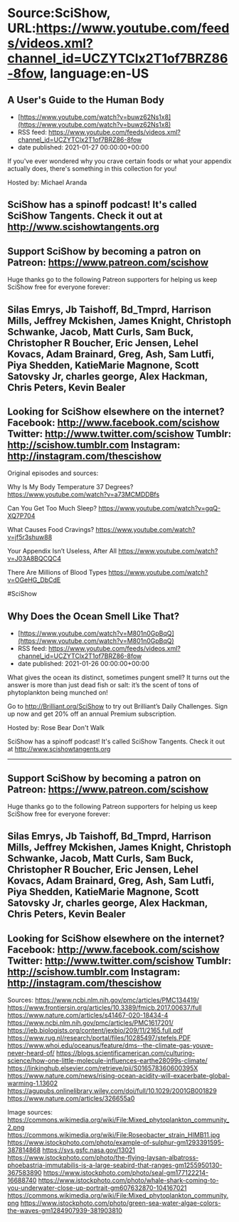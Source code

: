 # Source:SciShow, URL:https://www.youtube.com/feeds/videos.xml?channel_id=UCZYTClx2T1of7BRZ86-8fow, language:en-US

## A User's Guide to the Human Body
 - [https://www.youtube.com/watch?v=buwz62Ns1x8](https://www.youtube.com/watch?v=buwz62Ns1x8)
 - RSS feed: https://www.youtube.com/feeds/videos.xml?channel_id=UCZYTClx2T1of7BRZ86-8fow
 - date published: 2021-01-27 00:00:00+00:00

If you've ever wondered why you crave certain foods or what your appendix actually does, there's something in this collection for you! 

Hosted by: Michael Aranda

SciShow has a spinoff podcast! It's called SciShow Tangents. Check it out at http://www.scishowtangents.org
----------
Support SciShow by becoming a patron on Patreon: https://www.patreon.com/scishow
----------
Huge thanks go to the following Patreon supporters for helping us keep SciShow free for everyone forever:

Silas Emrys, Jb Taishoff, Bd_Tmprd, Harrison Mills, Jeffrey Mckishen, James Knight, Christoph Schwanke, Jacob, Matt Curls, Sam Buck, Christopher R Boucher, Eric Jensen, Lehel Kovacs, Adam Brainard, Greg, Ash, Sam Lutfi, Piya Shedden, KatieMarie Magnone, Scott Satovsky Jr, charles george, Alex Hackman, Chris Peters, Kevin Bealer
----------
Looking for SciShow elsewhere on the internet?
Facebook: http://www.facebook.com/scishow
Twitter: http://www.twitter.com/scishow
Tumblr: http://scishow.tumblr.com
Instagram: http://instagram.com/thescishow
----------
Original episodes and sources:

Why Is My Body Temperature 37 Degrees? 
https://www.youtube.com/watch?v=a73MCMDDBfs

Can You Get Too Much Sleep? 
https://www.youtube.com/watch?v=gqQ-XQ7P704

What Causes Food Cravings?
https://www.youtube.com/watch?v=jf5r3shuw88

Your Appendix Isn’t Useless, After All
https://www.youtube.com/watch?v=J03A8BQCQC4

There Are Millions of Blood Types
https://www.youtube.com/watch?v=OGeHG_DbCdE

#SciShow

## Why Does the Ocean Smell Like That?
 - [https://www.youtube.com/watch?v=M801n0GpBqQ](https://www.youtube.com/watch?v=M801n0GpBqQ)
 - RSS feed: https://www.youtube.com/feeds/videos.xml?channel_id=UCZYTClx2T1of7BRZ86-8fow
 - date published: 2021-01-26 00:00:00+00:00

What gives the ocean its distinct, sometimes pungent smell?  It turns out the answer is more than just dead fish or salt: it’s the scent of tons of phytoplankton being munched on!

Go to http://Brilliant.org/SciShow to try out Brilliant’s Daily Challenges. Sign up now and get 20% off an annual Premium subscription.

Hosted by: Rose Bear Don't Walk

SciShow has a spinoff podcast! It's called SciShow Tangents. Check it out at http://www.scishowtangents.org

----------
Support SciShow by becoming a patron on Patreon: https://www.patreon.com/scishow
----------
Huge thanks go to the following Patreon supporters for helping us keep SciShow free for everyone forever:

Silas Emrys, Jb Taishoff, Bd_Tmprd, Harrison Mills, Jeffrey Mckishen, James Knight, Christoph Schwanke, Jacob, Matt Curls, Sam Buck, Christopher R Boucher, Eric Jensen, Lehel Kovacs, Adam Brainard, Greg, Ash, Sam Lutfi, Piya Shedden, KatieMarie Magnone, Scott Satovsky Jr, charles george, Alex Hackman, Chris Peters, Kevin Bealer
----------
Looking for SciShow elsewhere on the internet?
Facebook: http://www.facebook.com/scishow
Twitter: http://www.twitter.com/scishow
Tumblr: http://scishow.tumblr.com
Instagram: http://instagram.com/thescishow
----------
Sources:
https://www.ncbi.nlm.nih.gov/pmc/articles/PMC134419/
https://www.frontiersin.org/articles/10.3389/fmicb.2017.00637/full
https://www.nature.com/articles/s41467-020-18434-4
https://www.ncbi.nlm.nih.gov/pmc/articles/PMC1617201/
https://jeb.biologists.org/content/jexbio/209/11/2165.full.pdf
https://www.rug.nl/research/portal/files/10285497/stefels.PDF
https://www.whoi.edu/oceanus/feature/dms--the-climate-gas-youve-never-heard-of/
https://blogs.scientificamerican.com/culturing-science/how-one-little-molecule-influences-earthe28099s-climate/
https://linkinghub.elsevier.com/retrieve/pii/S016578360600395X
https://www.nature.com/news/rising-ocean-acidity-will-exacerbate-global-warming-1.13602
https://agupubs.onlinelibrary.wiley.com/doi/full/10.1029/2001GB001829
https://www.nature.com/articles/326655a0

Image sources:
https://commons.wikimedia.org/wiki/File:Mixed_phytoplankton_community_2.png
https://commons.wikimedia.org/wiki/File:Roseobacter_strain_HIMB11.jpg
https://www.istockphoto.com/photo/example-of-sulphur-gm1293391595-387814868
https://svs.gsfc.nasa.gov/13021
https://www.istockphoto.com/photo/the-flying-laysan-albatross-phoebastria-immutabilis-is-a-large-seabird-that-ranges-gm1255950130-367583890
https://www.istockphoto.com/photo/seal-gm177122214-16688740
https://www.istockphoto.com/photo/whale-shark-coming-to-you-underwater-close-up-portrait-gm607632870-104167021
https://commons.wikimedia.org/wiki/File:Mixed_phytoplankton_community.png
https://www.istockphoto.com/photo/green-sea-water-algae-colors-the-waves-gm1284907939-381903810

